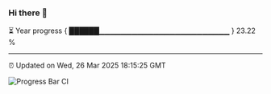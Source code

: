### Hi there 👋

⏳ Year progress { ██████▁▁▁▁▁▁▁▁▁▁▁▁▁▁▁▁▁▁▁▁▁▁▁▁ } 23.22 %

---

⏰ Updated on Wed, 26 Mar 2025 18:15:25 GMT

![Progress Bar CI](https://github.com/Shyam-Makwana/GitHub-Actions-Demo/workflows/Progress%20Bar%20CI/badge.svg)
